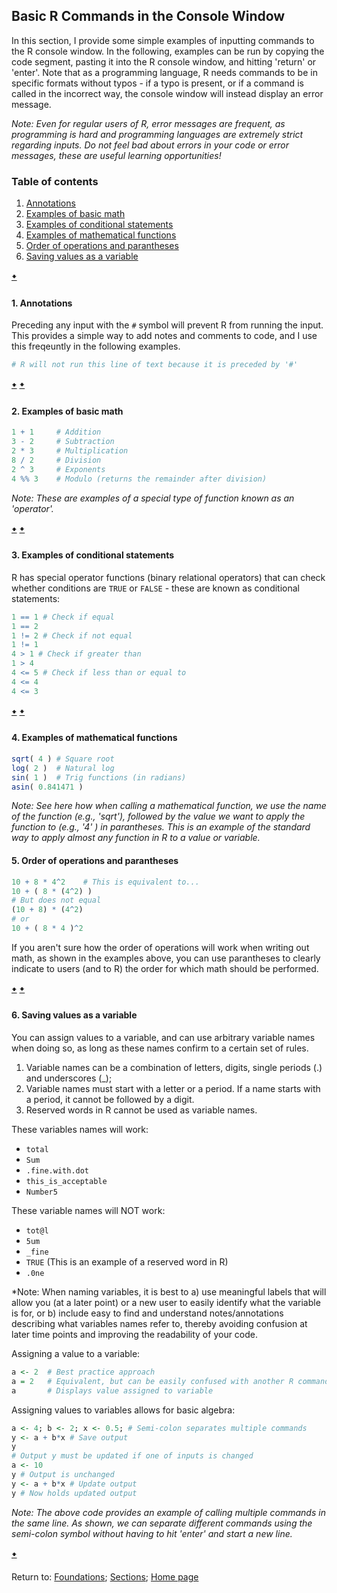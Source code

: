 ## Basic R Commands in the Console Window

In this section, I provide some simple examples of inputting commands to the R console window. In the following, examples can be run by copying the code segment, pasting it into the R console window, and hitting 'return' or 'enter'. Note that as a programming language, R needs commands to be in specific formats without typos - if a typo is present, or if a command is called in the incorrect way, the console window will instead display an error message.

*Note: Even for regular users of R, error messages are frequent, as programming is hard and programming languages are extremely strict regarding inputs. Do not feel bad about errors in your code or error messages, these are useful learning opportunities!*

<a name="TOC"></a>
### Table of contents
1. <a href="#S01">Annotations</a>
2. <a href="#S02">Examples of basic math</a>
3. <a href="#S03">Examples of conditional statements</a>
4. <a href="#S04">Examples of mathematical functions</a>
5. <a href="#S06">Order of operations and parantheses</a>
6. <a href="#S06">Saving values as a variable</a>

<a href="#END">&#129083;</a>

<a name="S01"></a>
#### 1. Annotations

Preceding any input with the `#` symbol will prevent R from running the input. This provides a simple way to add notes and comments to code, and I use this freqeuntly in the following examples.

```R
# R will not run this line of text because it is preceded by '#'
```

<a href="#TOC">&#129081;</a> <a href="#END">&#129083;</a>

<a name="S02"></a>
#### 2. Examples of basic math

```R
1 + 1     # Addition
3 - 2     # Subtraction
2 * 3     # Multiplication
8 / 2     # Division
2 ^ 3     # Exponents
4 %% 3    # Modulo (returns the remainder after division)
```

*Note: These are examples of a special type of function known as an 'operator'.*

<a href="#TOC">&#129081;</a> <a href="#END">&#129083;</a>

<a name="S03"></a>
#### 3. Examples of conditional statements

R has special operator functions (binary relational operators) that can check whether conditions are `TRUE` or `FALSE` - these are known as conditional statements:
```R
1 == 1 # Check if equal
1 == 2
1 != 2 # Check if not equal
1 != 1
4 > 1 # Check if greater than
1 > 4
4 <= 5 # Check if less than or equal to
4 <= 4
4 <= 3
```

<a href="#TOC">&#129081;</a> <a href="#END">&#129083;</a>

<a name="S04"></a>
#### 4. Examples of mathematical functions

```R
sqrt( 4 ) # Square root
log( 2 )  # Natural log
sin( 1 )  # Trig functions (in radians)
asin( 0.841471 )
```

*Note: See here how when calling a mathematical function, we use the name of the function (e.g., 'sqrt'), followed by the value we want to apply the function to (e.g., '4' ) in parantheses. This is an example of the standard way to apply almost any function in R to a value or variable.*

<a name="S05"></a>
#### 5. Order of operations and parantheses

```R
10 + 8 * 4^2    # This is equivalent to...
10 + ( 8 * (4^2) )
# But does not equal
(10 + 8) * (4^2)
# or
10 + ( 8 * 4 )^2
```

If you aren't sure how the order of operations will work when writing out math, as shown in the examples above, you can use parantheses to clearly indicate to users (and to R) the order for which math should be performed.

<a href="#TOC">&#129081;</a> <a href="#END">&#129083;</a>

<a name="S06"></a>
#### 6. Saving values as a variable

You can assign values to a variable, and can use arbitrary variable names when doing so, as long as these names confirm to a certain set of rules.
1. Variable names can be a combination of letters, digits, single periods (.) and underscores (_);
2. Variable names must start with a letter or a period. If a name starts with a period, it cannot be followed by a digit.
3. Reserved words in R cannot be used as variable names.

These variables names will work:
* `total`
* `Sum`
* `.fine.with.dot`
* `this_is_acceptable`
* `Number5`

These variable names will NOT work:
* `tot@l`
* `5um`
* `_fine`
* `TRUE` (This is an example of a reserved word in R)
* `.0ne`

*Note: When naming variables, it is best to a) use meaningful labels that will allow you (at a later point) or a new user to easily identify what the variable is for, or b) include easy to find and understand notes/annotations describing what variables names refer to, thereby avoiding confusion at later time points and improving the readability of your code.

Assigning a value to a variable:
```R
a <- 2  # Best practice approach
a = 2   # Equivalent, but can be easily confused with another R command '=='
a       # Displays value assigned to variable
```

Assigning values to variables allows for basic algebra:
```R
a <- 4; b <- 2; x <- 0.5; # Semi-colon separates multiple commands
y <- a + b*x # Save output
y
# Output y must be updated if one of inputs is changed
a <- 10
y # Output is unchanged
y <- a + b*x # Update output
y # Now holds updated output
```

*Note: The above code provides an example of calling multiple commands in the same line. As shown, we can separate different commands using the semi-colon symbol without having to hit 'enter' and start a new line.*

<a href="#TOC">&#129081;</a>

<a name="END"></a>
Return to:
[Foundations](C03_P000_Foundations.md);
[Sections](C00_P002_Chapters.md);
[Home page](https://rettopnivek.github.io/R_training/)
